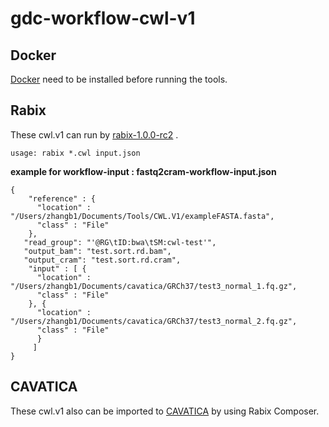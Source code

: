 # gdc-workflow-cwl-v1

## Docker

[Docker](https://www.docker.com/) need to be installed before running the tools.


## Rabix

These cwl.v1 can run by [rabix-1.0.0-rc2](https://github.com/rabix/bunny/releases/download/v1.0.0-rc2/rabix-1.0.0-rc2.tar.gz) .

```
usage: rabix *.cwl input.json

```
**example for workflow-input : fastq2cram-workflow-input.json**

```
{
    "reference" : {
      "location" : "/Users/zhangb1/Documents/Tools/CWL.V1/exampleFASTA.fasta",
      "class" : "File"
    },
   "read_group": "'@RG\tID:bwa\tSM:cwl-test'",
   "output_bam": "test.sort.rd.bam",
   "output_cram": "test.sort.rd.cram",
    "input" : [ {
      "location" : "/Users/zhangb1/Documents/cavatica/GRCh37/test3_normal_1.fq.gz",
      "class" : "File"
    }, {
      "location" : "/Users/zhangb1/Documents/cavatica/GRCh37/test3_normal_2.fq.gz",
      "class" : "File"
      }
     ]
}
```


## CAVATICA

These cwl.v1  also can be imported to [CAVATICA](http://cavatica.sbgenomics.com) by using Rabix Composer.
